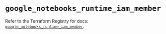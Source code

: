 # `google_notebooks_runtime_iam_member`

Refer to the Terraform Registry for docs: [`google_notebooks_runtime_iam_member`](https://registry.terraform.io/providers/hashicorp/google/6.43.0/docs/resources/notebooks_runtime_iam_member).
